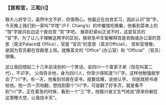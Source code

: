 ### 【宫和官，三和川】
 猴大儿好学习，虽然中文不好，但很用心。他最近在白宫实习，因此认识”宫“字。
 今天晚上我们到一家叫”华馆“（P.F. Chang’s）的中餐馆吃晚餐，他看到菜单上的 “馆”字就问右边这个是白宫 “宫”字吧。
 猴哥赶紧纠正说不时，这是官员的 “官”字。为了让儿子理解这两字的区别，猴哥急中生智解释宫是宫殿或办公室的意思（英文Palace或 Office），官是 “官员”的意思（英文Official）。
 宫和官很像，是因为官员都在宫殿里上班。就像英文的 “Office” (办公室）和 “Official” （官员）很像。

这让我回想起二十几年前读到的一个笑话。说四川一个富家子弟（现在叫富二代），不识字。
父母告诉他，身为四川人，你至少得知道“川”字。这样他勉强就学会了“川”字。有一天，他看到邻居在读书，就要炫耀，说他认字。
邻居就把书递给他。他一页一页地翻，想找到那个“川”字。可是翻了好多页，就是看不到“川”字。正在着急的时候，看到一个“三”字，他既兴奋又生气地说“原来你躺在这里睡大觉，让我找半天”。 


